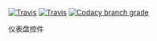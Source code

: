 [![Travis](https://img.shields.io/badge/release-1.0.0-green.svg)]() [![Travis](https://img.shields.io/travis/rust-lang/rust.svg)]() [![Codacy branch grade](https://img.shields.io/codacy/grade/e27821fb6289410b8f58338c7e0bc686/master.svg)]()

仪表盘控件